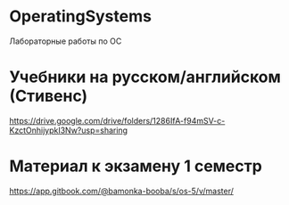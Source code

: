 # OperatingSystems
Лабораторные работы по ОС

# Учебники на русском/английском (Стивенс)
https://drive.google.com/drive/folders/1286IfA-f94mSV-c-KzctOnhijypkI3Nw?usp=sharing

# Материал к экзамену 1 семестр
https://app.gitbook.com/@bamonka-booba/s/os-5/v/master/
